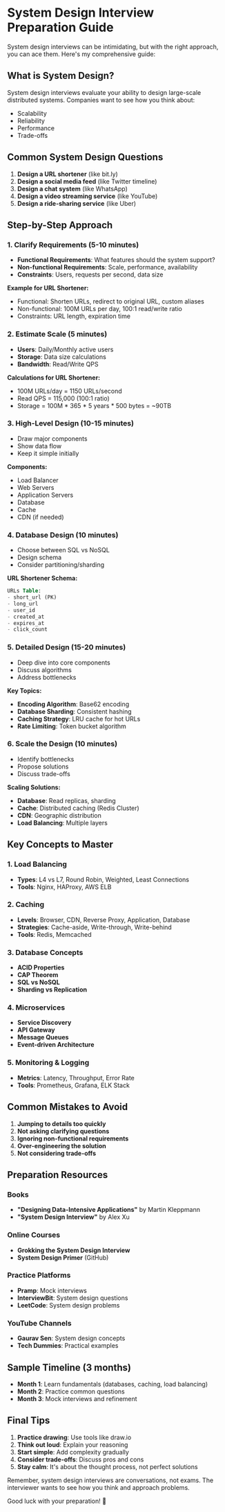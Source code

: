 # System Design Interview Preparation Guide

System design interviews can be intimidating, but with the right approach, you can ace them. Here's my comprehensive guide:

## What is System Design?
System design interviews evaluate your ability to design large-scale distributed systems. Companies want to see how you think about:
- Scalability
- Reliability
- Performance
- Trade-offs

## Common System Design Questions
1. **Design a URL shortener** (like bit.ly)
2. **Design a social media feed** (like Twitter timeline)
3. **Design a chat system** (like WhatsApp)
4. **Design a video streaming service** (like YouTube)
5. **Design a ride-sharing service** (like Uber)

## Step-by-Step Approach

### 1. Clarify Requirements (5-10 minutes)
- **Functional Requirements**: What features should the system support?
- **Non-functional Requirements**: Scale, performance, availability
- **Constraints**: Users, requests per second, data size

**Example for URL Shortener:**
- Functional: Shorten URLs, redirect to original URL, custom aliases
- Non-functional: 100M URLs per day, 100:1 read/write ratio
- Constraints: URL length, expiration time

### 2. Estimate Scale (5 minutes)
- **Users**: Daily/Monthly active users
- **Storage**: Data size calculations
- **Bandwidth**: Read/Write QPS

**Calculations for URL Shortener:**
- 100M URLs/day = 1150 URLs/second
- Read QPS = 115,000 (100:1 ratio)
- Storage = 100M * 365 * 5 years * 500 bytes = ~90TB

### 3. High-Level Design (10-15 minutes)
- Draw major components
- Show data flow
- Keep it simple initially

**Components:**
- Load Balancer
- Web Servers
- Application Servers
- Database
- Cache
- CDN (if needed)

### 4. Database Design (10 minutes)
- Choose between SQL vs NoSQL
- Design schema
- Consider partitioning/sharding

**URL Shortener Schema:**
```sql
URLs Table:
- short_url (PK)
- long_url
- user_id
- created_at
- expires_at
- click_count
```

### 5. Detailed Design (15-20 minutes)
- Deep dive into core components
- Discuss algorithms
- Address bottlenecks

**Key Topics:**
- **Encoding Algorithm**: Base62 encoding
- **Database Sharding**: Consistent hashing
- **Caching Strategy**: LRU cache for hot URLs
- **Rate Limiting**: Token bucket algorithm

### 6. Scale the Design (10 minutes)
- Identify bottlenecks
- Propose solutions
- Discuss trade-offs

**Scaling Solutions:**
- **Database**: Read replicas, sharding
- **Cache**: Distributed caching (Redis Cluster)
- **CDN**: Geographic distribution
- **Load Balancing**: Multiple layers

## Key Concepts to Master

### 1. Load Balancing
- **Types**: L4 vs L7, Round Robin, Weighted, Least Connections
- **Tools**: Nginx, HAProxy, AWS ELB

### 2. Caching
- **Levels**: Browser, CDN, Reverse Proxy, Application, Database
- **Strategies**: Cache-aside, Write-through, Write-behind
- **Tools**: Redis, Memcached

### 3. Database Concepts
- **ACID Properties**
- **CAP Theorem**
- **SQL vs NoSQL**
- **Sharding vs Replication**

### 4. Microservices
- **Service Discovery**
- **API Gateway**
- **Message Queues**
- **Event-driven Architecture**

### 5. Monitoring & Logging
- **Metrics**: Latency, Throughput, Error Rate
- **Tools**: Prometheus, Grafana, ELK Stack

## Common Mistakes to Avoid
1. **Jumping to details too quickly**
2. **Not asking clarifying questions**
3. **Ignoring non-functional requirements**
4. **Over-engineering the solution**
5. **Not considering trade-offs**

## Preparation Resources

### Books
- **"Designing Data-Intensive Applications"** by Martin Kleppmann
- **"System Design Interview"** by Alex Xu

### Online Courses
- **Grokking the System Design Interview**
- **System Design Primer** (GitHub)

### Practice Platforms
- **Pramp**: Mock interviews
- **InterviewBit**: System design questions
- **LeetCode**: System design problems

### YouTube Channels
- **Gaurav Sen**: System design concepts
- **Tech Dummies**: Practical examples

## Sample Timeline (3 months)
- **Month 1**: Learn fundamentals (databases, caching, load balancing)
- **Month 2**: Practice common questions
- **Month 3**: Mock interviews and refinement

## Final Tips
1. **Practice drawing**: Use tools like draw.io
2. **Think out loud**: Explain your reasoning
3. **Start simple**: Add complexity gradually
4. **Consider trade-offs**: Discuss pros and cons
5. **Stay calm**: It's about the thought process, not perfect solutions

Remember, system design interviews are conversations, not exams. The interviewer wants to see how you think and approach problems.

Good luck with your preparation! 🚀